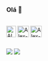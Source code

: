 ### Olá 👋

 <div style="display: inline_block"><br>
  <img align="center" alt="Alex-BI" height="30" width="25" src="https://github.com/microsoft/PowerBI-Icons/blob/main/PNG/Power-BI.png">
  <img align="center" alt="Alex-BI" height="30" width="30" src="https://github.com/sempostma/office365-icons/blob/master/png/256/excel.png">
  <img align="center" alt="Alex-BI" height="30" width="30" src="https://user-images.githubusercontent.com/40461634/114240226-2f506580-9955-11eb-849b-e2a25117d681.png">
 <div>
 
 ##
 <div>
  <a href = "mailto:laudiano@gmail.com"><img src="https://img.shields.io/badge/-Gmail-%23333?style=for-the-badge&logo=gmail&logoColor=white" target="_blank"></a>
  <a href="https://www.linkedin.com/in/laudiano/" target="_blank"><img src="https://img.shields.io/badge/-LinkedIn-%230077B5?style=for-the-badge&logo=linkedin&logoColor=white" target="_blank"></a> 
 </div>
